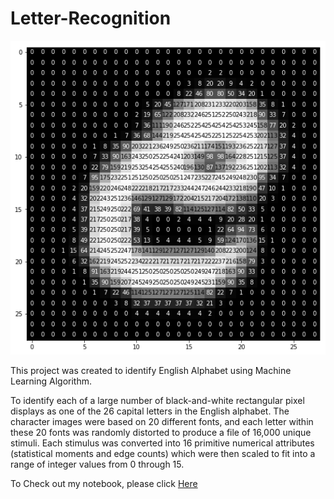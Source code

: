 # Letter-Recognition

![enter image description here](https://github.com/Sheetal-55/Letter-Recognition/blob/main/letter%20recog.png)

This project was created to identify English Alphabet using Machine Learning Algorithm.


To identify each of a large number of black-and-white rectangular pixel displays as one of the 26 capital letters in the English alphabet. The character images were based on 20 different fonts, and each letter within these 20 fonts was randomly distorted to produce a file of 16,000 unique stimuli. Each stimulus was converted into 16 primitive numerical attributes (statistical moments and edge counts) which were then scaled to fit into a range of integer values from 0 through 15.


To Check out my notebook, please click [Here](https://github.com/Sheetal-55/Letter-Recognition/blob/main/Letter%20Recognition.ipynb)
